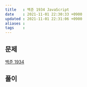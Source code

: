 ```yaml
---
title   : 백준 1934 JavaScript 
date    : 2021-11-01 22:30:33 +0900
updated : 2021-11-01 22:31:06 +0900
aliases : 
tags    : 
---
```

## 문제
[백준 1934](https://www.acmicpc.net/problem/1934)

## 풀이 
